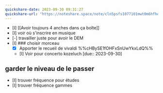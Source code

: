 ```yaml
---
quickshare-date: 2023-09-30 09:31:27
quickshare-url: "https://noteshare.space/note/cln5psfs1077101mwt0m6hfhe#WVTGe9d5exit73fMuM0qSYceK3plbQKnEwajch7Nu5o"
---
```

- [I] [[Avoir toujours 4 anches dans ça boîte]]
- [I] voir où s'inscrire en musique
- [-] travailler juste pour avoir le DEM
- [I] ### choisir morceau
	- [x] Apporter le recueil de vivaldi  %%cHBySE1fOHFxSnUwYkxLdQ%%
	- [I] Voir pour concerto kozeluch [due:: 2023-09-30]
## garder le niveau de le passer
- [I] trouver fréquence pour études
- [I] trouver fréquence gammes